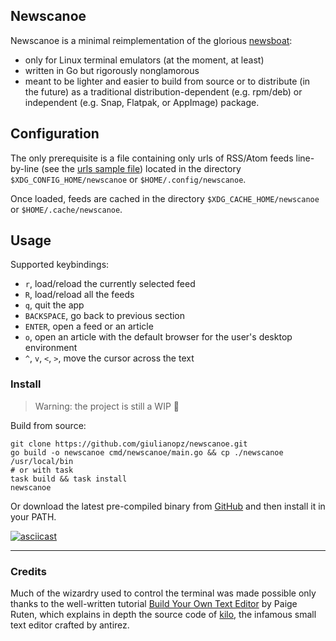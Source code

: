 ## Newscanoe

Newscanoe is a minimal reimplementation of the glorious [newsboat](https://newsboat.org/): 
- only for Linux terminal emulators (at the moment, at least)
- written in Go but rigorously nonglamorous
- meant to be lighter and easier to build from source or to distribute (in the future) as a traditional distribution-dependent (e.g. rpm/deb) or independent (e.g. Snap, Flatpak, or AppImage) package.

## Configuration

The only prerequisite is a file containing only urls of RSS/Atom feeds line-by-line (see the [urls sample file](./assets/urls)) located in the directory `$XDG_CONFIG_HOME/newscanoe` or `$HOME/.config/newscanoe`.

Once loaded, feeds are cached in the directory `$XDG_CACHE_HOME/newscanoe` or `$HOME/.cache/newscanoe`.

## Usage

Supported keybindings:
- `r`, load/reload the currently selected feed
- `R`, load/reload all the feeds
- `q`, quit the app
- `BACKSPACE`, go back to previous section
- `ENTER`, open a feed or an article
- `o`, open an article with the default browser for the user's desktop environment
- `^`, `v`, `<`, `>`, move the cursor across the text

### Install

> Warning: the project is still a WIP 🚧

Build from source:
```
git clone https://github.com/giulianopz/newscanoe.git
go build -o newscanoe cmd/newscanoe/main.go && cp ./newscanoe /usr/local/bin
# or with task
task build && task install
newscanoe
```

Or download the latest pre-compiled binary from [GitHub](https://github.com/giulianopz/newscanoe/releases) and then install it in your PATH.

[![asciicast](https://asciinema.org/a/HHpxc4qJBpuYpPQ7y4wkp4LK5.svg)](https://asciinema.org/a/HHpxc4qJBpuYpPQ7y4wkp4LK5)

---

### Credits

Much of the wizardry used to control the terminal was made possible only thanks to the  well-written tutorial [Build Your Own Text Editor](https://viewsourcecode.org/snaptoken/kilo/) by Paige Ruten, which explains in depth the source code of [kilo](https://github.com/antirez/kilo), the infamous small text editor crafted by antirez.
